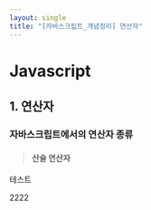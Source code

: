 ```yaml
---
layout: single
title: "[자바스크립트_개념정리] 연산자"
---
```


# Javascript



## 1. 연산자

### 자바스크립트에서의 연산자 종류



> #### 산술 연산자

테스트

2222
